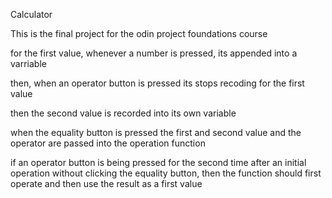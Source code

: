 Calculator

This is the final project for the odin project foundations course

for the first value, whenever a number is pressed, its appended into a varriable 

then, when an operator button is pressed its stops recoding for the first value

then the second value is recorded into its own variable

when the equality button is pressed the first and second value and the operator are passed into the operation function

if an operator button is being pressed for the second time after an initial operation without clicking the equality button, then the function should first operate and then use the result as a first value